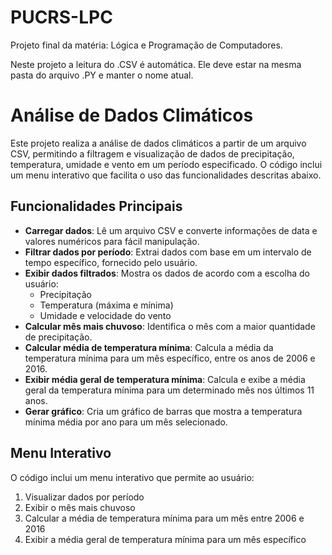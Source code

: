 # PUCRS-LPC
Projeto final da matéria: Lógica e Programação de Computadores.

Neste projeto a leitura do .CSV é automática. Ele deve estar na mesma pasta do arquivo .PY e manter o nome atual.

# Análise de Dados Climáticos

Este projeto realiza a análise de dados climáticos a partir de um arquivo CSV, permitindo a filtragem e visualização de dados de precipitação, temperatura, umidade e vento em um período especificado. O código inclui um menu interativo que facilita o uso das funcionalidades descritas abaixo.

## Funcionalidades Principais

- **Carregar dados**: Lê um arquivo CSV e converte informações de data e valores numéricos para fácil manipulação.
- **Filtrar dados por período**: Extrai dados com base em um intervalo de tempo específico, fornecido pelo usuário.
- **Exibir dados filtrados**: Mostra os dados de acordo com a escolha do usuário:
  - Precipitação
  - Temperatura (máxima e mínima)
  - Umidade e velocidade do vento
- **Calcular mês mais chuvoso**: Identifica o mês com a maior quantidade de precipitação.
- **Calcular média de temperatura mínima**: Calcula a média da temperatura mínima para um mês específico, entre os anos de 2006 e 2016.
- **Exibir média geral de temperatura mínima**: Calcula e exibe a média geral da temperatura mínima para um determinado mês nos últimos 11 anos.
- **Gerar gráfico**: Cria um gráfico de barras que mostra a temperatura mínima média por ano para um mês selecionado.

## Menu Interativo

O código inclui um menu interativo que permite ao usuário:
1. Visualizar dados por período
2. Exibir o mês mais chuvoso
3. Calcular a média de temperatura mínima para um mês entre 2006 e 2016
4. Exibir a média geral de temperatura mínima para um mês específico
